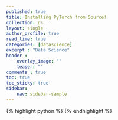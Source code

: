 ```yaml
---
published: true
title: Installing PyTorch from Source!
collection: ds
layout: single
author_profile: true
read_time: true
categories: [datascience]
excerpt : "Data Science"
header :
    overlay_image: ""
    teaser: ""
comments : true
toc: true
toc_sticky: true
sidebar:
    nav: sidebar-sample
---
```


{% highlight python %}
{% endhighlight %}

<script type="text/javascript" async
    src="https://cdn.mathjax.org/mathjax/latest/MathJax.js?config=TeX-MML-AM_CHTML">
</script>

